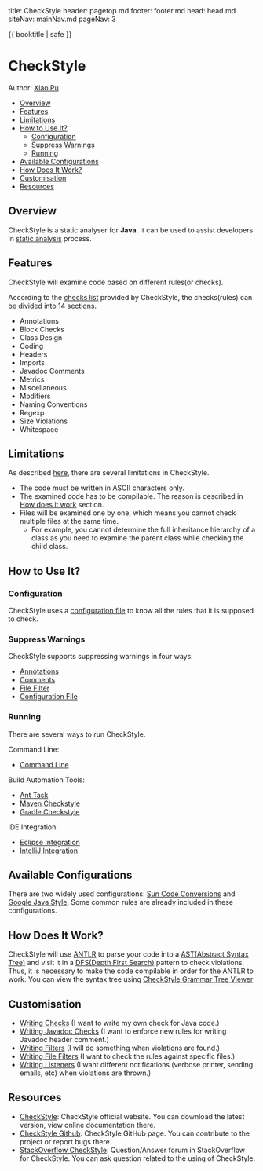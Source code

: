 <frontmatter>
  title: CheckStyle
  header: pagetop.md
  footer: footer.md
  head: head.md
  siteNav: mainNav.md
  pageNav: 3
</frontmatter>

<div class="website-content">

{{ booktitle | safe }}

# CheckStyle

Author: [Xiao Pu](https://nus-oss.github.io/cs3281-website/students/AY1617S2/xiaoPu/xiaoPu-Resume.html)

<box id="article-toc">

* [Overview‎](#overview)
* [Features‎](#features)
* [Limitations‎](#limitations)
* [How to Use It‎?](#how-to-use-it)
  * [Configuration‎](#configuration)
  * [Suppress Warnings‎](#suppress-warnings)
  * [Running‎](#running)
* [Available Configurations‎](#available-configurations)
* [How Does It Work?‎](#how-does-it-work)
* [Customisation‎](#customisation)
* [Resources‎](#resources)
</box>

## Overview

CheckStyle is a static analyser for **Java**. It can be used to assist developers in [static analysis](intro.html) process.

## Features
CheckStyle will examine code based on different rules(or checks).

According to the [checks list](http://checkstyle.sourceforge.net/checks.html) provided by CheckStyle, the checks(rules) can be divided into 14 sections.

- Annotations
- Block Checks
- Class Design
- Coding
- Headers
- Imports
- Javadoc Comments
- Metrics
- Miscellaneous
- Modifiers
- Naming Conventions
- Regexp
- Size Violations
- Whitespace

## Limitations
As described [here](http://checkstyle.sourceforge.net/writingchecks.html#Limitations), there are several limitations in CheckStyle.

- The code must be written in ASCII characters only.
- The examined code has to be compilable. The reason is described in [How does it work](#how-does-it-work) section.
- Files will be examined one by one, which means you cannot check multiple files at the same time.
	- For example, you cannot determine the full inheritance hierarchy of a class as you need to examine the parent class while checking the child class.

## How to Use It?

### Configuration
CheckStyle uses a [configuration file](http://checkstyle.sourceforge.net/config.html) to know all the rules that it is supposed to check.

### Suppress Warnings
CheckStyle supports suppressing warnings in four ways:

- [Annotations](http://checkstyle.sourceforge.net/config_filters.html#SuppressWarningsFilter)
- [Comments](http://checkstyle.sourceforge.net/config_filters.html#SuppressionCommentFilter)
- [File Filter](http//checkstyle.sourceforge.net/config_filefilters.html#BeforeExecutionExclusionFileFilter)
- [Configuration File](http://checkstyle.sourceforge.net/config_filters.html#SuppressionFilter)

### Running
There are several ways to run CheckStyle.

Command Line:

- [Command Line](http://checkstyle.sourceforge.net/cmdline.html)

Build Automation Tools:

- [Ant Task](http://checkstyle.sourceforge.net/anttask.html)
- [Maven Checkstyle](https://maven.apache.org/plugins/maven-checkstyle-plugin/)
- [Gradle Checkstyle](https://docs.gradle.org/current/userguide/checkstyle_plugin.html)

IDE Integration:

- [Eclipse Integration](http://eclipse-cs.sourceforge.net/#!/)
- [IntelliJ Integration](https://plugins.jetbrains.com/idea/plugin/1065-checkstyle-idea)

## Available Configurations
There are two widely used configurations: [Sun Code Conversions](https://www.oracle.com/technetwork/java/javase/documentation/codeconvtoc-136057.html) and [Google Java Style](http://checkstyle.sourceforge.net/reports/google-java-style.html). Some common rules are already included in these configurations.

## How Does It Work?
CheckStyle will use [ANTLR](https://www.antlr.org) to parse your code into a [AST(Abstract Syntax Tree)](https://en.wikipedia.org/wiki/Abstract_syntax_tree) and visit it in a [DFS(Depth First Search)](https://en.wikipedia.org/wiki/Depth-first_search) pattern to check violations. Thus, it is necessary to make the code compilable in order for the ANTLR to work.  You can view the syntax tree using [CheckStyle Grammar Tree Viewer](http://checkstyle.sourceforge.net/writingchecks.html#The_Checkstyle_SDK_Gui)

## Customisation
- [Writing Checks](http://checkstyle.sourceforge.net/writingchecks.html) (I want to write my own check for Java code.)
- [Writing Javadoc Checks](http://checkstyle.sourceforge.net/writingjavadocchecks.html) (I want to enforce new rules for writing Javadoc header comment.)
- [Writing Filters](http://checkstyle.sourceforge.net/writingfilters.html) (I will do something when violations are found.)
- [Writing File Filters](http://checkstyle.sourceforge.net/writingfilefilters.html) (I want to check the rules against specific files.)
- [Writing Listeners](http://checkstyle.sourceforge.net/writinglisteners.html) (I want different notifications (verbose printer, sending emails, etc) when violations are thrown.)

## Resources
- [CheckStyle](http://checkstyle.sourceforge.net/): CheckStyle official website. You can download the latest version, view online documentation there.
- [CheckStyle Github](https://github.com/checkstyle/checkstyle): CheckStyle GitHub page. You can contribute to the project or report bugs there.
- [StackOverflow CheckStyle](https://stackoverflow.com/questions/tagged/checkstyle): Question/Answer forum in StackOverflow for CheckStyle. You can ask question related to the using of CheckStyle.
</div>
